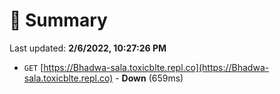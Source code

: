 # 📖 Summary
Last updated: **2/6/2022, 10:27:26 PM**

- `GET` [https://Bhadwa-sala.toxicblte.repl.co](https://Bhadwa-sala.toxicblte.repl.co) - **Down** (659ms)
